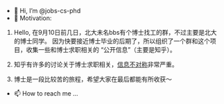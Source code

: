- 👋 Hi, I’m @jobs-cs-phd
- 👀 Motivation:

1. Hello, 在9月10日前几日，北大未名bbs有个博士找工的群，不过主要是北大的博士同学。
因为快要接近博士毕业的后期了，所以组织了一个群和这个项目，收集一些和博士求职相关的 “公开信息”（主要是知乎）。

2. 知乎有许多的讨论关于博士求职相关，[信息不对称](https://baike.baidu.com/item/%E4%BF%A1%E6%81%AF%E4%B8%8D%E5%AF%B9%E7%A7%B0/759797)非常严重。

3. 博士是一段比较苦的旅程，希望大家在最后都能有所收获～
- 📫 How to reach me ...


<!---
jobs-cs-phd/jobs-cs-phd is a ✨ special ✨ repository because its `README.md` (this file) appears on your GitHub profile.
You can click the Preview link to take a look at your changes.
--->
